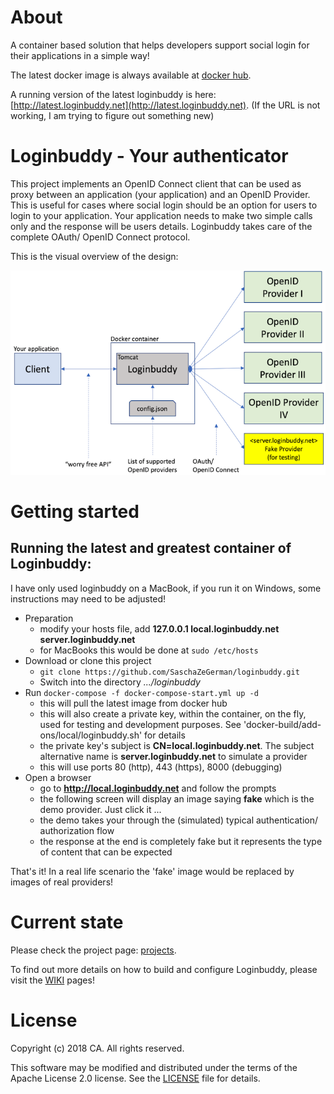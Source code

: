 # About

A container based solution that helps developers support social login for their applications in a simple way!

The latest docker image is always available at [docker hub](https://hub.docker.com/r/saschazegerman/loginbuddy/).

A running version of the latest loginbuddy is here: [http://latest.loginbuddy.net](http://latest.loginbuddy.net). (If the URL is not working, I am trying to figure out something new)

# Loginbuddy - Your authenticator

This project implements an OpenID Connect client that can be used as proxy between an application (your application) and 
an OpenID Provider. This is useful for cases where social login should be an option for users to login to your 
application. Your application needs to make two simple calls only and the response will be users details. Loginbuddy 
takes care of the complete OAuth/ OpenID Connect protocol.

This is the visual overview of the design:

![alt overview](doc/overview_700.png)

# Getting started

## Running the latest and greatest container of Loginbuddy:

I have only used loginbuddy on a MacBook, if you run it on Windows, some instructions may need to be adjusted!

- Preparation
  - modify your hosts file, add **127.0.0.1 local.loginbuddy.net server.loginbuddy.net**
  - for MacBooks this would be done at ```sudo /etc/hosts```
- Download or clone this project
  - ```git clone https://github.com/SaschaZeGerman/loginbuddy.git```
  - Switch into the directory *.../loginbuddy*
- Run ```docker-compose -f docker-compose-start.yml up -d```
  - this will pull the latest image from docker hub
  - this will also create a private key, within the container, on the fly, used for testing and development purposes. See 'docker-build/add-ons/local/loginbuddy.sh' for details
  - the private key's subject is **CN=local.loginbuddy.net**. The subject alternative name is **server.loginbuddy.net** to simulate a provider
  - this will use ports 80 (http), 443 (https), 8000 (debugging)
- Open a browser
  - go to **http://local.loginbuddy.net** and follow the prompts
  - the following screen will display an image saying **fake** which is the demo provider. Just click it ...
  - the demo takes your through the (simulated) typical authentication/ authorization flow
  - the response at the end is completely fake but it represents the type of content that can be expected 

That's it! In a real life scenario the 'fake' image would be replaced by images of real providers!

# Current state

Please check the project page: [projects](https://github.com/SaschaZeGerman/loginbuddy/projects).

To find out more details on how to build and configure Loginbuddy, please visit the [WIKI](https://github.com/SaschaZeGerman/loginbuddy/wiki) pages!

# License

Copyright (c) 2018 CA. All rights reserved.

This software may be modified and distributed under the terms of the Apache License 2.0 license. See the [LICENSE](/LICENSE) file for details.